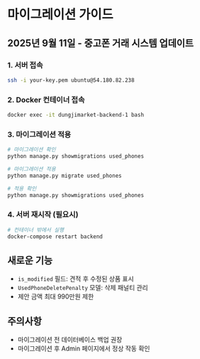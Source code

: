 # 마이그레이션 가이드

## 2025년 9월 11일 - 중고폰 거래 시스템 업데이트

### 1. 서버 접속
```bash
ssh -i your-key.pem ubuntu@54.180.82.238
```

### 2. Docker 컨테이너 접속
```bash
docker exec -it dungjimarket-backend-1 bash
```

### 3. 마이그레이션 적용
```bash
# 마이그레이션 확인
python manage.py showmigrations used_phones

# 마이그레이션 적용
python manage.py migrate used_phones

# 적용 확인
python manage.py showmigrations used_phones
```

### 4. 서버 재시작 (필요시)
```bash
# 컨테이너 밖에서 실행
docker-compose restart backend
```

## 새로운 기능
- `is_modified` 필드: 견적 후 수정된 상품 표시
- `UsedPhoneDeletePenalty` 모델: 삭제 패널티 관리
- 제안 금액 최대 990만원 제한

## 주의사항
- 마이그레이션 전 데이터베이스 백업 권장
- 마이그레이션 후 Admin 페이지에서 정상 작동 확인